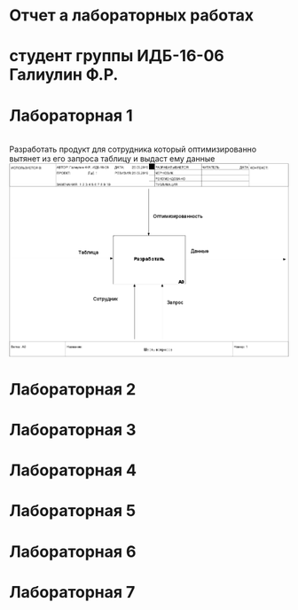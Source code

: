 # Отчет а лабораторных работах
# студент группы ИДБ-16-06 Галиулин Ф.Р.
# Лабораторная 1
<br>  Разработать продукт для сотрудника который оптимизированно вытянет из его запроса таблицу и выдаст ему данные
<br> ![Ramus](https://github.com/LsFurkat/LsFurkat.github.io/blob/master/Ramus%20-%20sixq.rsf_files/model.png)
# Лабораторная 2
# Лабораторная 3
# Лабораторная 4
# Лабораторная 5
# Лабораторная 6
# Лабораторная 7
